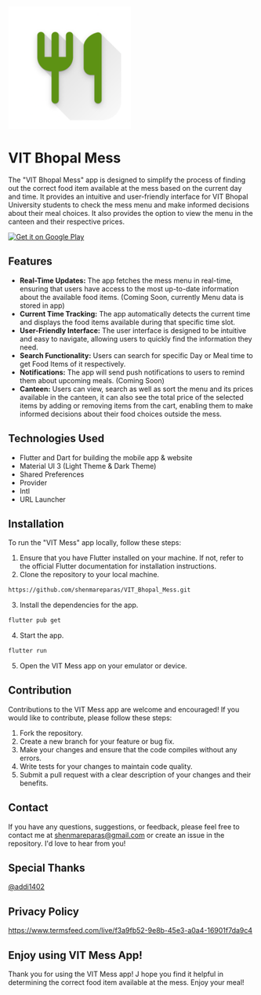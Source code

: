 <a href='https://play.google.com/store/apps/details?id=com.shenmareparas.vit_mess&pcampaignid=pcampaignidMKT-Other-global-all-co-prtnr-py-PartBadge-Mar2515-1'><img alt='App Icon' src="assets/images/icon squircle.png" width = 250/></a>
 
# VIT Bhopal Mess
The "VIT Bhopal Mess" app is designed to simplify the process of finding out the correct food item available at the mess based on the current day and time. It provides an intuitive and user-friendly interface for VIT Bhopal University students to check the mess menu and make informed decisions about their meal choices. It also provides the option to view the menu in the canteen and their respective prices.

<a href='https://play.google.com/store/apps/details?id=com.shenmareparas.vit_mess&pcampaignid=pcampaignidMKT-Other-global-all-co-prtnr-py-PartBadge-Mar2515-1'><img alt='Get it on Google Play' src='https://play.google.com/intl/en_us/badges/static/images/badges/en_badge_web_generic.png' width ="300"/></a>

## Features
- **Real-Time Updates:** The app fetches the mess menu in real-time, ensuring that users have access to the most up-to-date information about the available food items. (Coming Soon, currently Menu data is stored in app)
- **Current Time Tracking:** The app automatically detects the current time and displays the food items available during that specific time slot.
- **User-Friendly Interface:** The user interface is designed to be intuitive and easy to navigate, allowing users to quickly find the information they need.
- **Search Functionality:** Users can search for specific Day or Meal time to get Food Items of it respectively.
- **Notifications:** The app will send push notifications to users to remind them about upcoming meals. (Coming Soon)
- **Canteen:** Users can view, search as well as sort the menu and its prices available in the canteen, it can also see the total price of the selected items by adding or removing items from the cart, enabling them to make informed decisions about their food choices outside the mess.

## Technologies Used
- Flutter and Dart for building the mobile app & website
- Material UI 3 (Light Theme & Dark Theme)
- Shared Preferences
- Provider
- Intl
- URL Launcher

## Installation
To run the "VIT Mess" app locally, follow these steps:
1. Ensure that you have Flutter installed on your machine. If not, refer to the official Flutter documentation for installation instructions.
2. Clone the repository to your local machine.

```bash
https://github.com/shenmareparas/VIT_Bhopal_Mess.git
```
3. Install the dependencies for the app.
```bash
flutter pub get
```
4. Start the app.
```bash
flutter run
```
5. Open the VIT Mess app on your emulator or device.

## Contribution
Contributions to the VIT Mess app are welcome and encouraged! If you would like to contribute, please follow these steps:

1. Fork the repository.
2. Create a new branch for your feature or bug fix.
3. Make your changes and ensure that the code compiles without any errors.
4. Write tests for your changes to maintain code quality.
5. Submit a pull request with a clear description of your changes and their benefits.

## Contact
If you have any questions, suggestions, or feedback, please feel free to contact me at shenmareparas@gmail.com or create an issue in the repository. I'd love to hear from you!

## Special Thanks
<a href = "https://github.com/addi1402"> @addi1402 </a>

## Privacy Policy
https://www.termsfeed.com/live/f3a9fb52-9e8b-45e3-a0a4-16901f7da9c4

## Enjoy using VIT Mess App!
Thank you for using the VIT Mess app! J hope you find it helpful in determining the correct food item available at the mess. Enjoy your meal!
